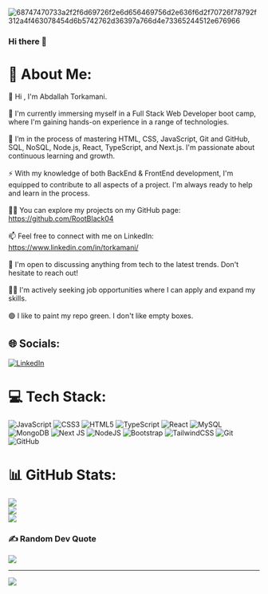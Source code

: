 

![68747470733a2f2f6d69726f2e6d656469756d2e636f6d2f70726f78792f312a4f463078454d6b5742762d36397a766d4e73365244512e676966](https://github.com/RootBlack04/RootBlack04/assets/21342668/ecf187e1-f861-4626-a2fb-e95da1cfdd61)




### Hi there 👋



# 💫 About Me:
👋 Hi , I'm Abdallah Torkamani.<br><br>🔭 I'm currently immersing myself in a Full Stack Web Developer boot camp, where I'm gaining hands-on experience in a range of technologies.<br><br>🌱 I’m in the process of mastering HTML, CSS, JavaScript, Git and GitHub, SQL, NoSQL, Node.js, React, TypeScript, and Next.js. I'm passionate about continuous learning and growth.<br><br>⚡ With my knowledge of both BackEnd & FrontEnd development, I'm equipped to contribute to all aspects of a project. I'm always ready to help and learn in the process.<br><br>👨‍💻 You can explore my projects on my GitHub page: https://github.com/RootBlack04<br><br>📫 Feel free to connect with me on LinkedIn: https://www.linkedin.com/in/torkamani/<br><br>💬 I'm open to discussing anything from tech to the latest trends. Don't hesitate to reach out!<br><br>🤝🏻 I'm actively seeking job opportunities where I can apply and expand my skills.<br><br>🟢 I like to paint my repo green. I don't like empty boxes.<br>


## 🌐 Socials:
[![LinkedIn](https://img.shields.io/badge/LinkedIn-%230077B5.svg?logo=linkedin&logoColor=white)](https://linkedin.com/in/torkamani) 

# 💻 Tech Stack:
![JavaScript](https://img.shields.io/badge/javascript-%23323330.svg?style=for-the-badge&logo=javascript&logoColor=%23F7DF1E) ![CSS3](https://img.shields.io/badge/css3-%231572B6.svg?style=for-the-badge&logo=css3&logoColor=white) ![HTML5](https://img.shields.io/badge/html5-%23E34F26.svg?style=for-the-badge&logo=html5&logoColor=white) ![TypeScript](https://img.shields.io/badge/typescript-%23007ACC.svg?style=for-the-badge&logo=typescript&logoColor=white) ![React](https://img.shields.io/badge/react-%2320232a.svg?style=for-the-badge&logo=react&logoColor=%2361DAFB) ![MySQL](https://img.shields.io/badge/mysql-4479A1.svg?style=for-the-badge&logo=mysql&logoColor=white) ![MongoDB](https://img.shields.io/badge/MongoDB-%234ea94b.svg?style=for-the-badge&logo=mongodb&logoColor=white) ![Next JS](https://img.shields.io/badge/Next-black?style=for-the-badge&logo=next.js&logoColor=white) ![NodeJS](https://img.shields.io/badge/node.js-6DA55F?style=for-the-badge&logo=node.js&logoColor=white) ![Bootstrap](https://img.shields.io/badge/bootstrap-%238511FA.svg?style=for-the-badge&logo=bootstrap&logoColor=white) ![TailwindCSS](https://img.shields.io/badge/tailwindcss-%2338B2AC.svg?style=for-the-badge&logo=tailwind-css&logoColor=white) ![Git](https://img.shields.io/badge/git-%23F05033.svg?style=for-the-badge&logo=git&logoColor=white) ![GitHub](https://img.shields.io/badge/github-%23121011.svg?style=for-the-badge&logo=github&logoColor=white)
# 📊 GitHub Stats:
![](https://github-readme-stats.vercel.app/api?username=RootBlack04&theme=radical&hide_border=false&include_all_commits=false&count_private=false)<br/>
![](https://github-readme-streak-stats.herokuapp.com/?user=RootBlack04&theme=radical&hide_border=false)<br/>
![](https://github-readme-stats.vercel.app/api/top-langs/?username=RootBlack04&theme=radical&hide_border=false&include_all_commits=false&count_private=false&layout=compact)

### ✍️ Random Dev Quote
![](https://quotes-github-readme.vercel.app/api?type=horizontal&theme=radical)

---
[![](https://visitcount.itsvg.in/api?id=RootBlack04&icon=0&color=0)](https://visitcount.itsvg.in)

<!-- Proudly created with GPRM ( https://gprm.itsvg.in ) -->

<!--
**RootBlack04/RootBlack04** is a ✨ _special_ ✨ repository because its `README.md` (this file) appears on your GitHub profile.

Here are some ideas to get you started:

- 🔭 I’m currently working on ...
- 🌱 I’m currently learning ...
- 👯 I’m looking to collaborate on ...
- 🤔 I’m looking for help with ...
- 💬 Ask me about ...
- 📫 How to reach me: ...
- 😄 Pronouns: ...
- ⚡ Fun fact: ...
-->
